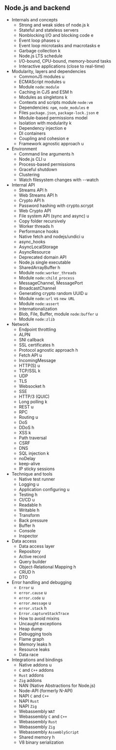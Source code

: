 ## Node.js and backend

- Internals and concepts
  - Strong and weak sides of node.js k
  - Stateful and stateless servers
  - Nonblocking I/O and blocking code e
  - Event loop phases u
  - Event loop microtasks and macrotasks e
  - Garbage collection k
  - Node.js LTS schedule
  - I/O-bound, CPU-bound, memory-bound tasks
  - Interactive applications (close to real-time)
- Modularity, layers and dependencies
  - CommonJS modules u
  - ECMAScript modules u
  - Module `node:module`
  - Caching in CJS and ESM h
  - Modules as singletons k
  - Contexts and scripts module `node:vm`
  - Dependencies: `npm`, `node_modules` e
  - Files `package.json`, `package-lock.json` e
  - Module-based permissions model
  - Isolation with modularity k
  - Dependency injection e
  - DI containers
  - Coupling and cohesion e
  - Framework agnostic approach u
- Environment
  - Command line arguments h
  - Node.js CLI u
  - Process-based permissions
  - Graceful shutdown
  - Clustering
  - Watch filesystem changes with --watch
- Internal API
  - Streams API h
  - Web Streams API h
  - Crypto API h
  - Password hashing with crypto.scrypt
  - Web Crypto API
  - File system API (sync and async) u
  - Copy folder recursively
  - Worker threads h
  - Performance hooks
  - Native fetch and nodejs/undici u
  - async_hooks
  - AsyncLocalStorage
  - AsyncResource
  - Deprecated domain API
  - Node.js single executable
  - SharedArrayBuffer h
  - Module `node:worker_threads`
  - Module `node:child_process`
  - MessageChannel, MessagePort
  - BroadcastChannel
  - Generating crypto random UUID u
  - Module `node:url` vs `new URL`
  - Module `node:assert`
  - Internationalization
  - Blob, File, Buffer, module `node:buffer` u
  - Module `node:zlib`
- Network
  - Endpoint throttling
  - ALPN
  - SNI callback
  - SSL certificates h
  - Protocol agnostic approach h
  - Fetch API u
  - IncomingMessage
  - HTTP(S) u
  - TCP/SSL k
  - UDP
  - TLS
  - Websocket h
  - SSE
  - HTTP/3 (QUIC)
  - Long polling k
  - REST u
  - RPC
  - Routing u
  - DoS
  - DDoS h
  - XSS k
  - Path traversal
  - CSRF
  - DNS
  - SQL injection k
  - noDelay
  - keep-alive
  - IP sticky sessions
- Technique and tools
  - Native test runner
  - Logging u
  - Application configuring u
  - Testing h
  - CI/CD u
  - Readable h
  - Writable h
  - Transform
  - Back pressure
  - Buffer h
  - Console
  - Inspector
- Data access
  - Data access layer
  - Repository
  - Active record
  - Query builder
  - Object-Relational Mapping h
  - CRUD h
  - DTO
- Error handling and debugging
  - `Error` u
  - `error.cause` u
  - `error.code` u
  - `error.message` u
  - `error.stack` h
  - `Error.captureStackTrace`
  - How to avoid mixins
  - Uncaught exceptions
  - Heap dump
  - Debugging tools
  - Flame graph
  - Memory leaks h
  - Resource leaks
  - Data race
- Integrations and bindings
  - Native addons u
  - `C` and `C++` addons
  - `Rust` addons
  - `Zig` addons
  - NAN (Native Abstractions for Node.js)
  - Node-API (formerly N-API)
  - NAPI `C` and `C++`
  - NAPI `Rust`
  - NAPI `Zig`
  - Webassembly `WAT`
  - Webassembly `C` and `C++`
  - Webassembly `Rust`
  - Webassembly `Zig`
  - Webassembly `AssemblyScript`
  - Shared memory h
  - V8 binary serialization
